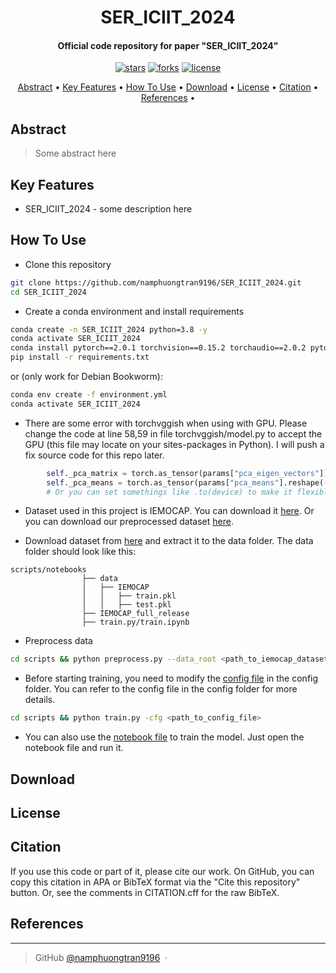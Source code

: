 
<h1 align="center">
  SER_ICIIT_2024
  <br>
</h1>

<h4 align="center">Official code repository for paper "SER_ICIIT_2024"</h4>

<p align="center">
<a href=""><img src="https://img.shields.io/github/stars/namphuongtran9196/SER_ICIIT_2024?" alt="stars"></a>
<a href=""><img src="https://img.shields.io/github/forks/namphuongtran9196/SER_ICIIT_2024?" alt="forks"></a>
<a href=""><img src="https://img.shields.io/github/license/namphuongtran9196/SER_ICIIT_2024?" alt="license"></a>
</p>

<p align="center">
  <a href="#abstract">Abstract</a> •
  <a href="#key-features">Key Features</a> •
  <a href="#how-to-use">How To Use</a> •
  <a href="#download">Download</a> •
  <a href="#license">License</a> •
  <a href="#citation">Citation</a> •
  <a href="#references">References</a> •
</p>

## Abstract
> Some abstract here
## Key Features
- SER_ICIIT_2024 - some description here
## How To Use
- Clone this repository 
```bash
git clone https://github.com/namphuongtran9196/SER_ICIIT_2024.git 
cd SER_ICIIT_2024
```
- Create a conda environment and install requirements
```bash
conda create -n SER_ICIIT_2024 python=3.8 -y
conda activate SER_ICIIT_2024
conda install pytorch==2.0.1 torchvision==0.15.2 torchaudio==2.0.2 pytorch-cuda=11.8 -c pytorch -c nvidia
pip install -r requirements.txt
```
or (only work for Debian Bookworm):
```bash
conda env create -f environment.yml
conda activate SER_ICIIT_2024
```

- There are some error with torchvggish when using with GPU. Please change the code at line 58,59 in file torchvggish/model.py to accept the GPU (this file may locate on your sites-packages in Python). I will push a fix source code for this repo later.
```python
        self._pca_matrix = torch.as_tensor(params["pca_eigen_vectors"]).float().cuda()
        self._pca_means = torch.as_tensor(params["pca_means"].reshape(-1, 1)).float().cuda()
        # Or you can set somethings like .to(device) to make it flexible
```
- Dataset used in this project is IEMOCAP. You can download it [here](https://sail.usc.edu/iemocap/iemocap_release.htm). Or you can download our preprocessed dataset [here](https://drive.google.com/file/d/10mAGxugX9LZ12MVW_P0x7PG009acygGh/view?usp=sharing).

- Download dataset from [here](https://www.kaggle.com/datasets/jamaliasultanajisha/iemocap-full) and extract it to the data folder. The data folder should look like this:
```
scripts/notebooks
                ├── data
                │   ├── IEMOCAP
                │   │   ├── train.pkl
                │   │   ├── test.pkl
                ├── IEMOCAP_full_release
                ├── train.py/train.ipynb
```

- Preprocess data
```bash
cd scripts && python preprocess.py --data_root <path_to_iemocap_dataset> --output_dir <path_to_output_folder>
```

- Before starting training, you need to modify the [config file](./src/configs/bert_vggish.py) in the config folder. You can refer to the config file in the config folder for more details.
```bash
cd scripts && python train.py -cfg <path_to_config_file>
```
- You can also use the [notebook file](notebooks/train.ipynb) to train the model. Just open the notebook file and run it.

## Download
## License

## Citation
If you use this code or part of it, please cite our work. On GitHub, you can copy this citation in APA or BibTeX format via the "Cite this repository" button. Or, see the comments in CITATION.cff for the raw BibTeX.

## References
---

> GitHub [@namphuongtran9196](https://github.com/namphuongtran9196) &nbsp;&middot;&nbsp;

